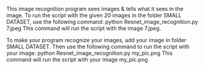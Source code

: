This image recognition program sees images & tells what it sees in the image. 
To run the script with the given 20 images in the folder SMALL DATASET, use the following command:
python Resnet_image_recognition.py 7.jpeg
This command will run the script with the image 7.jpeg.

To make your program recognize your images, add your image in folder SMALL DATASET. Then use the following command to run the script with your image:
python Resnet_image_recognition.py my_pic.png
This command will run the script with your image my_pic.png

